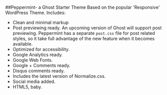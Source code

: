 ##Peppermint- a Ghost Starter Theme Based on the popular 'Responsive' WordPress Theme.
 Includes:
 
 * Clean and minimal markup
 * Post previewing ready. An upcoming version of Ghost will support post previewing. Peppermint has a separate <code>post.css</code> file for post related styles, so it take full advantage of the new feature when it becomes available.
 * Optimized for accessibility.
 * Google Analytics ready.
 * Google Web Fonts.
 * Google + Comments ready.
 * Disqus comments ready.
 * Includes the latest version of Normalize.css.
 * Social media added.
 * HTML5, baby.
